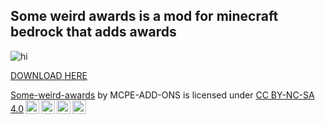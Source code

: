 
## Some weird awards is a mod for minecraft bedrock that adds awards

<img src="https://user-images.githubusercontent.com/58362788/90771464-84376100-e31d-11ea-9885-b06e1081c93d.png" alt="hi" class="inline"/>

<a href="https://github.com/MCPE-ADD-ONS/Some-weird-awards/releases">DOWNLOAD HERE</a>








































<p xmlns:dct="http://purl.org/dc/terms/" xmlns:cc="http://creativecommons.org/ns#" class="license-text"><a rel="cc:attributionURL" property="dct:title" href="https://mcpe-add-ons.github.io/Some-weird-awards/">Some-weird-awards</a> by <span property="cc:attributionName">MCPE-ADD-ONS</span> is licensed under <a rel="license" href="https://creativecommons.org/licenses/by-nc-sa/4.0">CC BY-NC-SA 4.0<img style="height:22px!important;margin-left:3px;vertical-align:text-bottom;" src="https://mirrors.creativecommons.org/presskit/icons/cc.svg?ref=chooser-v1" /><img style="height:22px!important;margin-left:3px;vertical-align:text-bottom;" src="https://mirrors.creativecommons.org/presskit/icons/by.svg?ref=chooser-v1" /><img style="height:22px!important;margin-left:3px;vertical-align:text-bottom;" src="https://mirrors.creativecommons.org/presskit/icons/nc.svg?ref=chooser-v1" /><img style="height:22px!important;margin-left:3px;vertical-align:text-bottom;" src="https://mirrors.creativecommons.org/presskit/icons/sa.svg?ref=chooser-v1" /></a></p>
